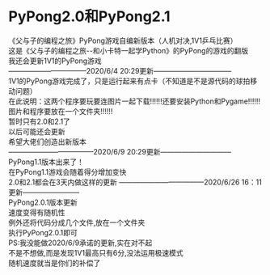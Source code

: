 # PyPong2.0和PyPong2.1  
《父与子的编程之旅》PyPong游戏自编新版本（人机对决,1V1乒乓比赛）  
这是《父与子的编程之旅--和小卡特一起学Python》的PyPong的游戏的翻版  
我还会更新1V1的PyPong游戏  
———————————2020/6/4 20:29更新———————————  
1V1的PyPong游戏完成了，只是运行起来有点卡（不知道是不是源代码的球拍移动问题）  
在此说明：这两个程序要玩要连图片一起下载!!!!!!还要安装Python和Pygame!!!!!!图片和程序要放在一个文件夹!!!!!!  
暂时只有2.0和2.1了  
以后可能还会更新  
希望大佬们创造出新版本  
————————————2020/6/9 20:29更新——————————  
PyPong1.1版本出来了！  
在PyPong1.1游戏会随着得分增加变快  
2.0和2.1都会在3天内做这样的更新
————————————2020/6/26 16：11更新————————  
PyPong2.0.1版本更新  
速度变得有随机性  
例外还将代码分成几个文件,放在一个文件夹  
执行PyPong2.0.1即可  
PS:我没能做2020/6/9承诺的更新,实在对不起  
不是不想做,而是发现1V1最高只有6分,没法运用极速模式  
随机速度就当是你们的补偿了  
